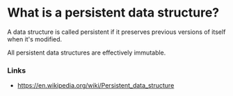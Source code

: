 # What is a persistent data structure?

A data structure is called persistent if it preserves previous versions of itself when it's modified. 

All persistent data structures are effectively immutable.

### Links

- https://en.wikipedia.org/wiki/Persistent_data_structure
